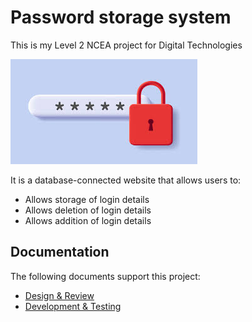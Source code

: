 # Password storage system

This is my Level 2 NCEA project for Digital Technologies

![alt text](images/readMeImage.png)

It is a database-connected website that allows users to:

- Allows storage of login details
- Allows deletion of login details
- Allows addition of login details

## Documentation

The following documents support this project:

- [Design & Review](docs/design.md)
- [Development & Testing](docs/development.md)

